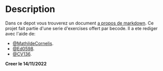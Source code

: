 # Description
Dans ce depot vous trouverez un document [a propos de markdown](markdown.md).
Ce projet fait partie d'une serie d'exercises offert par becode.
Il a ete rediger avec l'aide de:
- [@MathildeCornelis](https://github.com/MathildeCornelis). 
- [@Ed0598](https://github.com/Ed0598).
- [@CV136](https://github.com/CV136).

**Creer le 14/11/2022**
